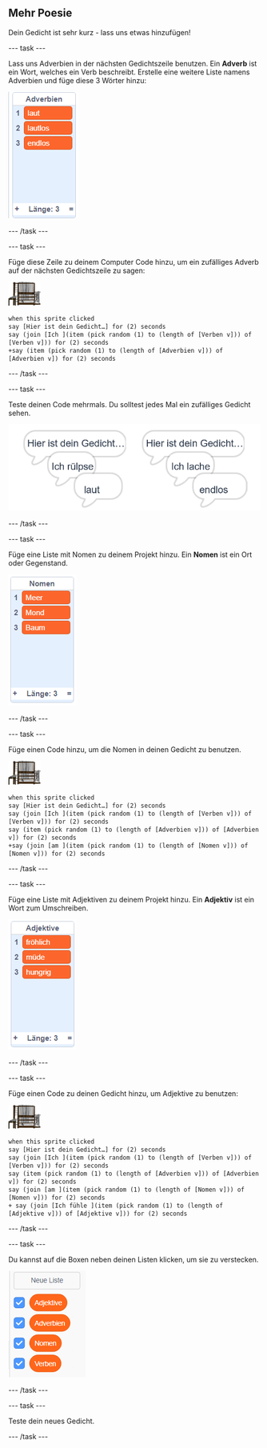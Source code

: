 ## Mehr Poesie

Dein Gedicht ist sehr kurz - lass uns etwas hinzufügen!

--- task ---

Lass uns Adverbien in der nächsten Gedichtszeile benutzen. Ein **Adverb** ist ein Wort, welches ein Verb beschreibt. Erstelle eine weitere Liste namens Adverbien und füge diese 3 Wörter hinzu:

![Liste mit den Wörtern geräuschvoll, lautlos, unendlich](images/poetry-adverbs.png)

--- /task ---

--- task ---

Füge diese Zeile zu deinem Computer Code hinzu, um ein zufälliges Adverb auf der nächsten Gedichtszeile zu sagen:

![Computer Sprite](images/computer-sprite.png)

```blocks3
when this sprite clicked
say [Hier ist dein Gedicht…] for (2) seconds
say (join [Ich ](item (pick random (1) to (length of [Verben v])) of [Verben v])) for (2) seconds
+say (item (pick random (1) to (length of [Adverbien v])) of [Adverbien v]) for (2) seconds
```

--- /task ---

--- task ---

Teste deinen Code mehrmals. Du solltest jedes Mal ein zufälliges Gedicht sehen.

![zufällige Sprechblasen mit Adverbien](images/poetry-adverb-test.png)

--- /task ---

--- task ---

Füge eine Liste mit Nomen zu deinem Projekt hinzu. Ein **Nomen** ist ein Ort oder Gegenstand.

![eine Liste von Substantiven mit den Wörtern Meer, Mond, Baum](images/poetry-nouns.png)

--- /task ---

--- task ---

Füge einen Code hinzu, um die Nomen in deinen Gedicht zu benutzen.

![Computer Sprite](images/computer-sprite.png)

```blocks3
when this sprite clicked
say [Hier ist dein Gedicht…] for (2) seconds
say (join [Ich ](item (pick random (1) to (length of [Verben v])) of [Verben v])) for (2) seconds
say (item (pick random (1) to (length of [Adverbien v])) of [Adverbien v]) for (2) seconds
+say (join [am ](item (pick random (1) to (length of [Nomen v])) of [Nomen v])) for (2) seconds
```

--- /task ---

--- task ---

Füge eine Liste mit Adjektiven zu deinem Projekt hinzu. Ein **Adjektiv** ist ein Wort zum Umschreiben.

![eine Liste von Adjektivwörtern glücklich, müde, hungrig](images/poetry-adjectives.png)

--- /task ---

--- task ---

Füge einen Code zu deinen Gedicht hinzu, um Adjektive zu benutzen:

![Computer Sprite](images/computer-sprite.png)

```blocks3
when this sprite clicked
say [Hier ist dein Gedicht…] for (2) seconds
say (join [Ich ](item (pick random (1) to (length of [Verben v])) of [Verben v])) for (2) seconds
say (item (pick random (1) to (length of [Adverbien v])) of [Adverbien v]) for (2) seconds
say (join [am ](item (pick random (1) to (length of [Nomen v])) of [Nomen v])) for (2) seconds
+ say (join [Ich fühle ](item (pick random (1) to (length of [Adjektive v])) of [Adjektive v])) for (2) seconds
```

--- /task ---

--- task ---

Du kannst auf die Boxen neben deinen Listen klicken, um sie zu verstecken.

![die Variablen mit den markierten Kästchen auflisten](images/poetry-lists-tick.png)

--- /task ---

--- task ---

Teste dein neues Gedicht.

--- /task ---
